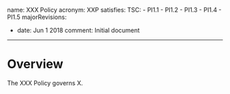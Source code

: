 name: XXX Policy
acronym: XXP
satisfies:
  TSC:
    - PI1.1
    - PI1.2
    - PI1.3
    - PI1.4
    - PI1.5
majorRevisions:
  - date: Jun 1 2018
    comment: Initial document
---

# Overview

The XXX Policy governs X.

